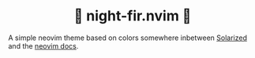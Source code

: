 <h1 align = "center"> 🌲 night-fir.nvim 🌟 </h1>

A simple neovim theme based on colors somewhere inbetween [Solarized](https://ethanschoonover.com/solarized/) and the [neovim docs](http://neovim.io/).

